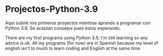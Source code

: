 # Projectos-Python-3.9
Aquí subiré mis primeros proyectos mientras aprendo a programar con Python 3.9. Se aceptan consejos pues estoy esperando.

There are my first programs using Python 3.9, I'm still learning so any advice is ok. All my programs (for now) are in Spanish because my level of english isn't to much to learn coding and English at the same time.


